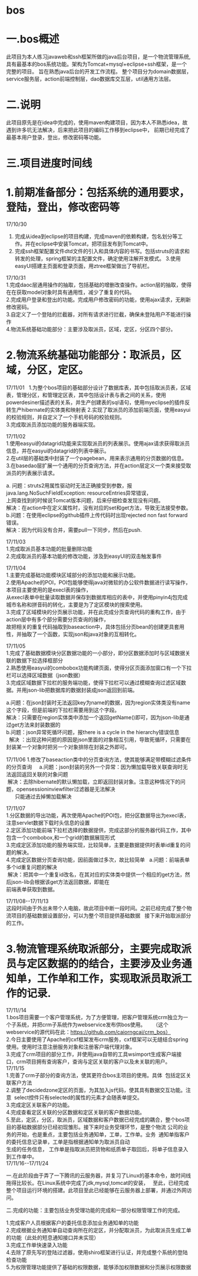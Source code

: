 # bos
一.bos概述
======
此项目为本人练习javaweb和ssh框架所做的java后台项目，是一个物流管理系统,具有最基本的bos系统功能。架构为Tomcat+mysql+eclipse+ssh框架，是一个完整的项目。
旨在熟悉java后台的开发工作流程。
整个项目分为domain数据层，service服务层，action前端控制层，dao数据库交互层，util通用方法层。

二.说明
=======
此项目原先是在idea中完成的，使用maven构建项目，因为本人不熟悉idea，故遇到许多坑无法解决，后来把此项目的编码工作移到eclipse中，
前期已经完成了最基本用户登录，登出，修改密码等功能。


三.项目进度时间线  
=======
1.前期准备部分：包括系统的通用要求，登陆，登出，修改密码等    
====
17/10/30
1. 完成从idea到eclipse的项目构建，完成maven的依赖构建，包名划分等工作。并在eclipse中安装Tomcat，把项目发布到Tomcat中。
2. 完成ssh框架配置文件dtd文件的引入和具体内容的书写。包括struts的请求和转发的处理，spring框架的主配置文件，确定使用注解开发模式。
 3.使用easyUI搭建主页面和登录页面，用ztree框架做出了导航栏。  
 
17/10/31     
1.完成daoc层通用操作的抽取，包括基础的增删改查操作。action层的抽取，使得在在获取model对象时具有通用性，减少了重复的代码。  
2.完成用户登录和登出的功能。完成用户修改密码的功能，使用ajax请求，无刷新修改密码。  
3.自定义了一个登陆的拦截器，对所有请求进行拦截，确保未登陆用户不能进行操作   
4.物流系统基础功能部分：主要涉及取派员，区域，定区，分区四个部分。     

2.物流系统基础功能部分：取派员，区域，分区，定区。
====
17/11/01  
1.为整个bos项目的基础部分设计了数据库表，其中包括取派员表，区域表，管理分区，和管理定区表，其中包括设计表与表之间的关系，使用  powerdesiner描述表的关系，并生产创建表的sql语句，使用myeclipse的插件反转生产hibernate的实体类和映射表
2.实现了取派员的添加前端页面，使用easyui的校验规则，并自定义了一个手机号码的校验规则。     
3.完成取派员添加功能的服务器端实现。     

 17/11/02    
 1.使用easyui的datagrid功能来实现取派员的列表展示。使用ajax请求获得取派员信息，并在easyui的datagrid的列表中展示。    
 2.在util层的基础类中封装了一个pagebean，用来表示通用的分页数据的信息。   
 3.在basedao层扩展一个通用的分页查询方法，并在action层定义一个类来接受取派员的列表展示请求。   
 
a. 问题：struts2用属性驱动时无法正确接受到参数，报java.lang.NoSuchFieldException: resourceEntries异常错误，  
上网查找到的时候说Tomcat版本问题，后来仔细检查发现没有问题。  
 解决：在action中在定义属性时，没有对应的set和get方法，导致无法接受参数。   
 b.问题：在使用eclipse的github插件上传代码时出现rejected non fast forward错误。     
   解决：因为代码没有合并，需要pull一下同步，然后在push.     
 
17/11/03    
1.完成取派员基本功能的批量删除功能     
2.完成取派员的基本功能的修改功能，涉及到easyUI的双击触发事件

17/11/04    
 1.主要完成基础功能模块区域部分的添加功能和展示功能。    
 2.使用Apache的POI，POI包能够使得java对微软的办公软件数据进行读写操作，本项目主要使用的是execl表的操作，   
 从execl表单中批量读取数据并保存到数据库相应的表中，并使用pinyin4j包完成城市名称和拼音码的转化，主要是为了定区模块的搜索使用。      
 3.完成了区域模块的分页展示功能，并在此完成分页查询代码的重构工作，由于action层中有多个部分需要分页查询的操作，   
 故把相关的重复代码抽取到baseaction中，具体包括分页bean的创建更具套用性，并抽取了一个函数，实现json和java对象的互相转化。   
    
 17/11/05    
 1.完成了基础数据模块分区数据功能的一小部分，即分区数据添加时与区域数据关联的数据下拉选择框部分  
 2.熟悉使用easyui的combobox功能构建页面，使得分区页面添加窗口有一个下拉栏可以选择区域数据（json数据）  
 3.完成区域数据下拉栏的服务端功能，使得下拉栏可以通过模糊查询过滤区域数据。并用json-lib把数据库的数据封装成json返回到前端。   
 
 a.问题：在json封装时无法返回key为name的数据，因为region实体类没有name这个字段，但是前端的下拉栏需要用到这个字段。  
   解决：只需要在region实体类中添加一个返回getName()即可，因为json-lib是通过get方法来封装数据的   
 b.问题：json异常死循环问题，报there is a cycle in the hierarchy错误信息    
   解决 ：出现这种问题的原因是json里面的对象相互引用，导致死循环，只需要在封装某一个对象时把另一个对象排除在封装之外即可。   
     
 17/11/06
 1.修改了baseaction类中的分页查询方法，使其能够满足带模糊过滤条件的分页查询    
a.问题：json封装的另外一个异常：因为懒加载导致关联查询时无法返回返回关联的对象问题    
  解决：去除hibernate的默认懒加载，立即返回封装对象。注意这种情况下的问题，opensessioninviewfilter过滤器是无法解决    
       只能通过去掉懒加载解决   
     
17/11/07    
1.分区数据的导出功能，再次使用Apache的POI包，把分区数据导出为execl表，注意servlet数据下载时头信息的设置   
2.定区添加功能前端下拉栏选择的数据提供，完成这部分的服务器代码工作，其中包含一个combobox,和一个grid的数据展现形式   
3.完成定区添加功能的服务端实现，比较简单，主要是数据提供时表单id重复的问题的解决。   
4.完成定区数据分页查询功能，因前面做过多次，故比较简单   
a.问题：前端表单多个id重复问题的解决   
  解决：把其中一个重复id改名，在其对应的实体类中提供一个相应的get方法，然后json-lib会根据该get方法返回数据，即能在    
  前端表单获取到数据。   
      
17/11/08--17/11/13       
这段时间由于外出未带个人电脑，故此项目中断一段时间。之前已经完成了整个物流项目的基础数据设置部分，可以为整个项目提供基础数据  
接下来开始取派部分的工作。   
   
 3.物流管理系统取派部分，主要完成取派员与定区数据的的结合，主要涉及业务通知单，工作单和工作，实现取派员取派工作的记录.   
 ====   
17/11//14    
1.bos项目需要一个客户管理系统，为了方便管理，把客户管理系统crm独立为一个子系统，并把crm子系统作为webservice发布供bos使用。    
（这个webservice的源代码在此：https://github.com/caiorngcai/crm_bos）    
2.今日主要使用了Apache的cxf框架发布crm服务，cxf框架可以无缝结合spring使用。使用时注意注册服务对象和注册客户端代理对象。    
3.完成了crm项目的部分工作，并使用java自带的工具wsimport生成客户端接口，crm项目拥有查询客户，查询与定区关联的客户以及未关联的用户。     
17/11/15    
1.完善了crm子部分的查询方法，使其更符合bos主项目的使用。具体  包括定区关联客户方法    
2.调整了decidedzone定区的页面，为其加入js代码，使其具有数据交互功能。注意  select控件只有selected的属性的元素才会随表单提交。   
3.完成定区关联客户的功能。     
4.完成查看定区关联的分区数据和定区关联的客户数据功能。    
5.至此，定区，分区，取派员，区域数据和客户数据已经完成的耦合，整个bos项目的基础数据部分已经初现雏形。接下来时业务受理环节，是整个物流 公司的业务的开始，也是重点，主要包括业务通知单，工单，工作单。业务  通知单指客户的委托信息记录单，工单是指根据通知单为取派员自动  
生成的任务信息， 工作单是指取派员把货物和纸质单子取回后，将单子信息录入到工作单中。  
17/11/16--17/11/24    

一.在此阶段由于弄了一下腾讯的云服务器，并复习了Linux的基本命令，故时间线拖得比较长。在Linux系统中完成了jdk,mysql,tomcat的安装，  
至此，已经完成整个项目运行环境的搭建。此项目至此已经能够在云服务器上部署，并通过外网访问。   

二.完成的功能：主要包括业务受理功能的完成和一部分权限管理工作的完成。    

1.完成客户人员根据客户的委托信息添加业务通知单的功能  
2.完成根据业务通知单自动查询所在的定区，并分配取派员，为此取派员生成工单的功能（此处的短息通知接口并未实现）  
3.完成工作单快速录入功能  
4.去除了原先写的登陆过滤器，使用shiro框架进行认证，并完成整个系统的登陆检查功能  
5.为权限管理功能提供了基础的权限数据，能够添加权限数据和分页展示权限数据  






   
   
 
 

 
